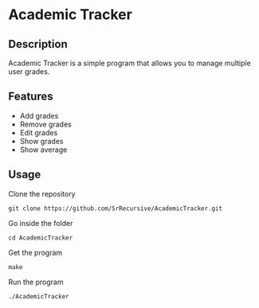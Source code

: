 # Academic Tracker

## Description

Academic Tracker is a simple program that allows you to manage multiple user grades.

## Features

- Add grades
- Remove grades
- Edit grades
- Show grades
- Show average

## Usage

Clone the repository
``` Shell
git clone https://github.com/SrRecursive/AcademicTracker.git
```

Go inside the folder
``` Shell
cd AcademicTracker
```

Get the program
``` cd
make
```

Run the program
``` Shell
./AcademicTracker
```
